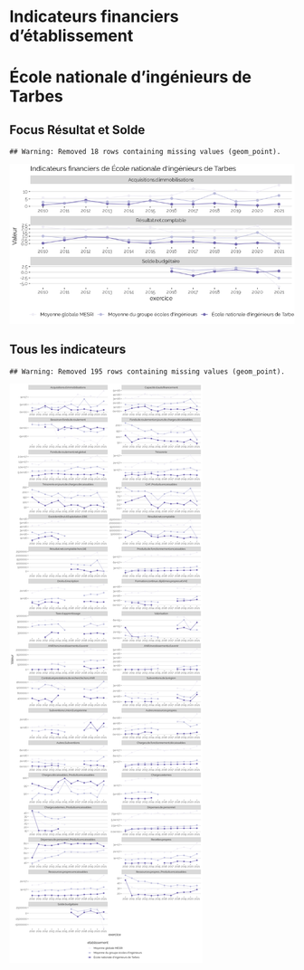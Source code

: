Indicateurs financiers d’établissement
================

# École nationale d’ingénieurs de Tarbes

## Focus Résultat et Solde

    ## Warning: Removed 18 rows containing missing values (geom_point).

![](école_nationale_d_ingénieurs_de_tarbes_files/figure-gfm/etab.focus-1.png)<!-- -->

## Tous les indicateurs

    ## Warning: Removed 195 rows containing missing values (geom_point).

![](école_nationale_d_ingénieurs_de_tarbes_files/figure-gfm/etab-1.png)<!-- -->
